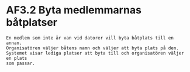 # AF3.2 Byta medlemmarnas båtplatser
    En medlem som inte är van vid datorer vill byta båtplats till en annan.
    Organisatören väljer båtens namn och väljer att byta plats på den.
    Systemet visar lediga platser att byta till och organisatören väljer en plats
    som passar.